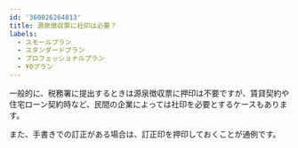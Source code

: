 ```yaml
---
id: '360026264813'
title: 源泉徴収票に社印は必要？
labels:
  - スモールプラン
  - スタンダードプラン
  - プロフェッショナルプラン
  - ¥0プラン
---
```

一般的に、税務署に提出するときは源泉徴収票に押印は不要ですが、賃貸契約や住宅ローン契約時など、民間の企業によっては社印を必要とするケースもあります。

また、手書きでの訂正がある場合は、訂正印を押印しておくことが通例です。
